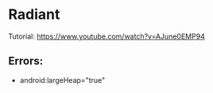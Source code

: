 # Radiant

Tutorial: https://www.youtube.com/watch?v=AJune0EMP94

## Errors:
 - android:largeHeap="true"

